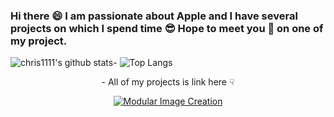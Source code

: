 ### Hi there 😄 I am passionate about Apple and I have several projects on which I spend time 😎 Hope to meet you 🤝 on one of my project.
![chris1111's github stats](https://github-readme-stats.vercel.app/api?username=chris1111&show_icons=true)- ![Top Langs](https://github-readme-stats.vercel.app/api/top-langs/?username=chris1111&show_icons=true)


<div align="center">
- All of my projects is link here
    ☟
</a>
    </div>
    </div>
    
<div align="center">

[![Modular Image Creation](https://user-images.githubusercontent.com/6248794/90335260-a047a500-dfa1-11ea-8786-663a46742b5a.gif)](https://github.com/chris1111?tab=repositories)

</a>
    </div>
    </div>
    


















